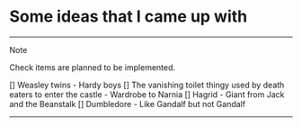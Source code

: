 # Some ideas that I came up with
***
> [!NOTE]
> Check items are planned to be implemented.

[] Weasley twins - Hardy boys
[] The vanishing toilet thingy used by death eaters to enter the castle - Wardrobe to Narnia
[] Hagrid - Giant from Jack and the Beanstalk
[] Dumbledore - Like Gandalf but not Gandalf

***
